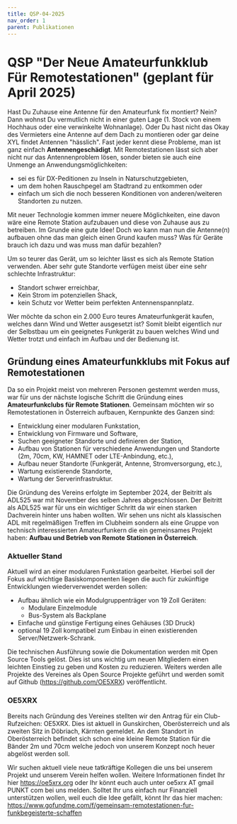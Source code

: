 ```yaml
---
title: QSP-04-2025
nav_order: 1
parent: Publikationen
---
```


# QSP "Der Neue Amateurfunkklub Für Remotestationen" (geplant für April 2025)

Hast Du Zuhause eine Antenne für den Amateurfunk fix montiert? Nein? Dann wohnst Du vermutlich nicht in einer guten Lage (1. Stock von einem Hochhaus oder eine verwinkelte Wohnanlage). Oder Du hast nicht das Okay des Vermieters eine Antenne auf dem Dach zu montieren oder gar deine XYL findet Antennen "hässlich".
Fast jeder kennt diese Probleme, man ist ganz einfach **Antennengeschädigt**.
Mit Remotestationen lässt sich aber nicht nur das Antennenproblem lösen, sonder bieten sie auch eine Unmenge an Anwendungsmöglichkeiten:
- sei es für DX-Peditionen zu Inseln in Naturschutzgebieten,
- um dem hohen Rauschpegel am Stadtrand zu entkommen oder
- einfach um sich die noch besseren Konditionen von anderen/weiteren Standorten zu nutzen.

Mit neuer Technologie kommen immer neuere Möglichkeiten, eine davon wäre eine Remote Station aufzubauen und diese von Zuhause aus zu betreiben.
Im Grunde eine gute Idee! Doch wo kann man nun die Antenne(n) aufbauen ohne das man gleich einen Grund kaufen muss? Was für Geräte brauch ich dazu und was muss man dafür bezahlen?

Um so teurer das Gerät, um so leichter lässt es sich als Remote Station verwenden. Aber sehr gute Standorte verfügen meist über eine sehr schlechte Infrastruktur:
- Standort schwer erreichbar,
- Kein Strom im potenziellen Shack,
- kein Schutz vor Wetter beim perfekten Antennenspannplatz.

Wer möchte da schon ein 2.000 Euro teures Amateurfunkgerät kaufen, welches dann Wind und Wetter ausgesetzt ist?
Somit bleibt eigentlich nur der Selbstbau um ein geeignetes Funkgerät zu bauen welches Wind und Wetter trotzt und einfach im Aufbau und der Bedienung ist.

## Gründung eines Amateurfunkklubs mit Fokus auf Remotestationen

Da so ein Projekt meist von mehreren Personen gestemmt werden muss, war für uns der nächste logische Schritt die Gründung eines **Amateurfunkclubs für Remote Stationen**.
Gemeinsam möchten wir so Remotestationen in Österreich aufbauen, Kernpunkte des Ganzen sind:
- Entwicklung einer modularen Funkstation,
- Entwicklung von Firmware und Software,
- Suchen geeigneter Standorte und definieren der Station,
- Aufbau von Stationen für verschiedene Anwendungen und Standorte (2m, 70cm, KW, HAMNET oder LTE-Anbindung, etc.),
- Aufbau neuer Standorte (Funkgerät, Antenne, Stromversorgung, etc.),
- Wartung existierende Standorte,
- Wartung der Serverinfrastruktur.

Die Gründung des Vereins erfolgte im September 2024, der Beitritt als ADL525 war mit November des selben Jahres abgeschlossen.
Der Beitritt als ADL525 war für uns ein wichtiger Schritt da wir einen starken Dachverein hinter uns haben wollten. Wir sehen uns nicht als klassischen ADL mit regelmäßigen Treffen im Clubheim sondern als eine Gruppe von technisch interessierten Amateurfunkern die ein gemeinsames Projekt haben: **Aufbau und Betrieb von Remote Stationen in Österreich**.

### Aktueller Stand

Aktuell wird an einer modularen Funkstation gearbeitet. Hierbei soll der Fokus auf wichtige Basiskomponenten liegen die auch für zukünftige Entwicklungen wiederverwendet werden sollen:
- Aufbau ähnlich wie ein Modulgruppenträger von 19 Zoll Geräten:
  - Modulare Einzelmodule
  - Bus-System als Backplane
- Einfache und günstige Fertigung eines Gehäuses (3D Druck)
- optional 19 Zoll kompatibel zum Einbau in einen existierenden Server/Netzwerk-Schrank.

Die technischen Ausführung sowie die Dokumentation werden mit Open Source Tools gelöst. Dies ist uns wichtig um neuen Mitgliedern einen leichten Einstieg zu geben und Kosten zu reduzieren.
Weiters werden alle Projekte des Vereines als Open Source Projekte geführt und werden somit auf Github (https://github.com/OE5XRX) veröffentlicht.

### OE5XRX

Bereits nach Gründung des Vereines stellten wir den Antrag für ein Club-Rufzeichen: OE5XRX.
Dies ist aktuell in Gunskirchen, Oberösterreich und als zweiten Sitz in Döbriach, Kärnten gemeldet.
An dem Standort in Oberösterreich befindet sich schon eine kleine Remote Station für die Bänder 2m und 70cm welche jedoch von unserem Konzept noch heuer abgelöst werden soll.

Wir suchen aktuell viele neue tatkräftige Kollegen die uns bei unserem Projekt und unserem Verein helfen wollen.
Weitere Informationen findet Ihr hier https://oe5xrx.org oder Ihr könnt euch auch unter oe5xrx AT gmail PUNKT com bei uns melden.
Solltet Ihr uns einfach nur Finanziell unterstützen wollen, weil euch die Idee gefällt, könnt Ihr das hier machen: https://www.gofundme.com/f/gemeinsam-remotestationen-fur-funkbegeisterte-schaffen
